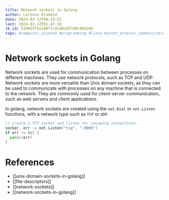 ```yaml
---
title: Network sockets in Golang
author: Lorenzo Drumond
date: 2024-03-12T00:23:22
last: 2024-03-12T01:47:16
zk_id: 510025f2e1087fc9cd8c857d0c60d2d4
tags: #computer_science #programming #linux #inter_process_communication #socket #network #golang #unix
---
```



# Network sockets in Golang
Network sockets are used for communication between processes on different machines. They use network protocols, such as TCP and UDP. Network sockets are more versatile than Unix domain sockets, as they can be used to communicate with processes on any machine that is connected to the network. They are commonly used for client-server communication, such as web servers and client applications.

In golang, network sockets are created using the `net.Dial` or `net.Listen` functions, with a network type such as `TCP` or `UDP`.

```go
// create a TCP socket and listen for incoming connections.
socker, err := net.Listen("tcp", ":8000")
if err != nil {
  panic(err)
}
```

# References
- [[unix-domain-sockets-in-golang]]
- [[file-descriptors]]
- [[network-sockets]]
- [[network-sockets-in-golang]]
